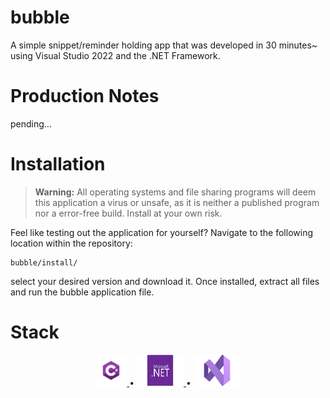 # bubble
A simple snippet/reminder holding app that was developed in 30 minutes~ using Visual Studio 2022 and the .NET Framework.
# Production Notes
pending...
# Installation

>**Warning:**
>All operating systems and file sharing programs will deem this application a virus or unsafe, as it is neither a published program nor a error-free build. Install at your own risk.

Feel like testing out the application for yourself? Navigate to the following location within the repository:
 ```
bubble/install/
 ```
select your desired version and download it.
Once installed, extract all files and run the bubble application file.

# Stack

<p align="center">
<a href="https://learn.microsoft.com/en-us/dotnet/csharp/tour-of-csharp/" target="_" title="_">
<img src="https://github.com/Shaurk31/bubble/blob/91a7edc41d1f75578ba54c412b770cae90f4fa54/png/csharp.png" alt="csharp" width="50" height="50">
</a>
  •
<a href="https://dotnet.microsoft.com/en-us/learn/dotnet/what-is-dotnet" target="_" title="_">
<img src="https://github.com/Shaurk31/bubble/blob/91a7edc41d1f75578ba54c412b770cae90f4fa54/png/naet.png" alt=".net" width="75" height="50">
</a>
  •
<a href="https://visualstudio.microsoft.com/" target="_" title="_">
<img src="https://github.com/Shaurk31/bubble/blob/91a7edc41d1f75578ba54c412b770cae90f4fa54/png/vs.png" alt="vs" width="75" height="50">
</a>

